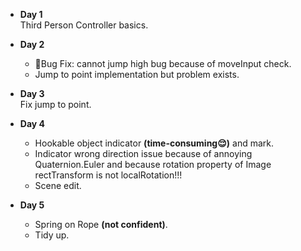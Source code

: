 * **Day 1**   
Third Person Controller basics.

* **Day 2**   
	* 🐞Bug Fix: cannot jump high bug because of moveInput check.
	* Jump to point implementation but problem exists.  

* **Day 3**   
Fix jump to point.

* **Day 4**   
	* Hookable object indicator **(time-consuming😌)** and mark.  
	* Indicator wrong direction issue because of annoying Quaternion.Euler and because rotation property of Image rectTransform is not localRotation!!!
	* Scene edit.

* **Day 5**    
	* Spring on Rope **(not confident)**.
	* Tidy up.